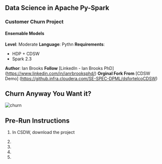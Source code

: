 ## Data Science in Apache Py-Spark
### Customer Churn Project
#### Ensemable Models

**Level**: Moderate
**Language**: Pythn
**Requirements**: 
- HDP + CDSW 
- Spark 2.3

**Author**: Ian Brooks
**Follow** [LinkedIn - Ian Brooks PhD] (https://www.linkedin.com/in/ianrbrooksphd/)
**Orginal Fork From** [CDSW Demo]  (https://github.infra.cloudera.com/SE-SPEC-DPML/dsfortelcoCDSW) 

## Churn Anyway You Want it? 

![churn](https://blog.aircall.io/wp-content/uploads/2017/03/customer-churn.png "churn")

## Pre-Run Instructions

1.  In CSDW, download the project

2. 

3. 

4.

5. 
